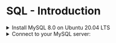 # SQL - Introduction

<details>
    <summary>
        Install MySQL 8.0 on Ubuntu 20.04 LTS
    </summary>
    <code>
        $ sudo apt update<br>
        $ sudo apt install mysql-server<br>
        ...<br>
        $ mysql --version<br>
        mysql  Ver 8.0.25-0ubuntu0.20.04.1 for Linux on x86_64 ((Ubuntu))<br>
        $<br>
    </code>
</details>

<details>
    <summary>
        Connect to your MySQL server:
    </summary>
        <code>
        $ sudo mysql <br>
        Welcome to the MySQL monitor.  Commands end with ; or \g.<br>
        Your MySQL connection id is 11<br>
        Server version: 8.0.25-0ubuntu0.20.04.1 (Ubuntu)<br>

        Copyright (c) 2000, 2021, Oracle and/or its affiliates.<br>

        Oracle is a registered trademark of Oracle Corporation and/or its<br>
        affiliates. Other names may be trademarks of their respective<br>
        owners.<br>

        Type 'help;' or '\h' for help. Type '\c' to clear the current input statement.<br>

        mysql><br>
        mysql> quit<br>
        Bye<br>
        $<br>
    </code>
</details>

